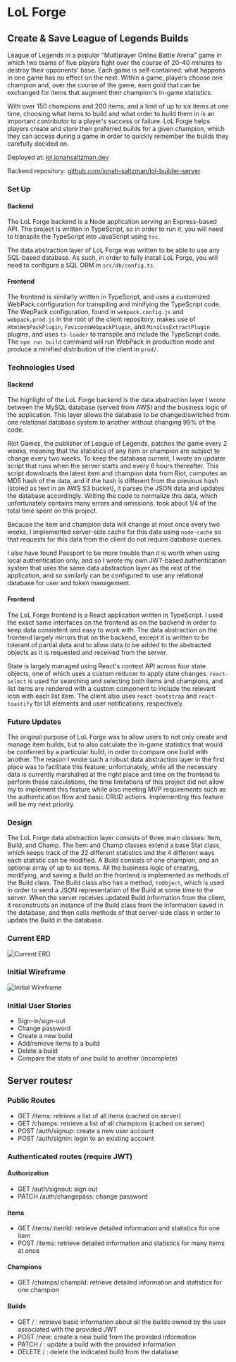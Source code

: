 # LoL Forge

## Create & Save League of Legends Builds

League of Legends in a popular "Multiplayer Online Battle Arena" game in which two teams of five players fight over the course of 20-40 minutes to destroy their opponents' base. Each game is self-contained: what happens in one game has no effect on the next. Within a game, players choose one champion and, over the course of the game, earn gold that can be exchanged for items that augment their champion's in-game statistics.

With over 150 champions and 200 items, and a limit of up to six items at one time, choosing what items to build and what order to build them in is an important contributor to a player's success or failure. LoL Forge helps players create and store their preferred builds for a given champion, which they can access during a game in order to quickly remember the builds they carefully decided on.

Deployed at: [lol.jonahsaltzman.dev](https://lol.jonahsaltzman.dev)

Backend repository: [github.com/jonah-saltzman/lol-builder-server](https://github.com/jonah-saltzman/lol-builder-server)

### Set Up

#### Backend

The LoL Forge backend is a Node application serving an Express-based API. The project is written in TypeScript, so in order to run it, you will need to transpile the TypeScript into JavaScript using `tsc`. 

The data abstraction layer of LoL Forge was written to be able to use any SQL-based database. As such, in order to fully install LoL Forge, you will need to configure a SQL ORM in `src/db/config.ts`. 

#### Frontend

The frontend is similarly written in TypeScript, and uses a customized WebPack configuration for transpiling and minifying the TypeScript code. The WepPack configuration, found in `webpack.config.js` and `webpack.prod.js` in the root of the client repository, makes use of `HtmlWebPackPlugin`, `FaviconsWebpackPlugin`, and `MiniCssExtractPlugin` plugins, and uses `ts-loader` to transpile and include the TypeScript code. The `npm run build` command will run WebPack in production mode and produce a minified distribution of the client in `prod/`.

### Technologies Used

#### Backend

The highlight of the LoL Forge backend is the data abstraction layer I wrote between the MySQL database (served from AWS) and the business logic of the application. This layer allows the database to be changed/switched from one relational database system to another without changing 99% of the code.

Riot Games, the publisher of League of Legends, patches the game every 2 weeks, meaning that the statistics of any item or champion are subject to change every two weeks. To keep the database current, I wrote an updater script that runs when the server starts and every 6 hours thereafter. This script downloads the latest item and champion data from Riot, computes an MD5 hash of the data, and if the hash is different from the previous hash (stored as text in an AWS S3 bucket), it parses the JSON data and updates the database accordingly. Writing the code to normalize this data, which unfortunately contains many errors and omissions, took about 1/4 of the total time spent on this project.

Because the item and champion data will change at most once every two weeks, I implemented server-side cache for this data using `node-cache` so that requests for this data from the client do not require database queries.

I also have found Passport to be more trouble than it is worth when using local authentication only, and so I wrote my own JWT-based authentication system that uses the same data abstraction layer as the rest of the application, and so similarly can be configured to use any relational database for user and token management.

#### Frontend

The LoL Forge frontend is a React application written in TypeScript. I used the exact same interfaces on the frontend as on the backend in order to keep data consistent and easy to work with. The data abstraction on the frontend largely mirrors that on the backend, except it is written to be tolerant of partial data and to allow data to be added to the abstracted objects as it is requested and received from the server. 

State is largely managed using React's context API across four state objects, one of which uses a custom reducer to apply state changes. `react-select` is used for searching and selecting both items and champions, and list items are rendered with a custom component to include the relevant icon with each list item. The client also uses `react-bootstrap` and `react-toastify` for UI elements and user notifications, respectively.

### Future Updates

The original purpose of LoL Forge was to allow users to not only create and manage item builds, but to also calculate the in-game statistics that would be conferred by a particular build, in order to compare one build with another. The reason I wrote such a robust data abstraction layer in the first place was to facilitate this feature; unfortunately, while all the necessary data is currently marshalled at the right place and time on the frontend to perform these calculations, the time limitations of this project did not allow my to implement this feature while also meeting MVP requirements such as the authentication flow and basic CRUD actions. Implementing this feature will be my next priority.

### Design

The LoL Forge data abstraction layer consists of three main classes: Item, Build, and Champ. The Item and Champ classes extend a base Stat class, which keeps track of the 22 different statistics and the 4 different ways each statistic can be modified. A Build consists of one champion, and an optional array of up to six items. All the business logic of creating, modifying, and saving a Build on the frontend is implemented as methods of the Build class. The Build class also has a method, `toObject`, which is used in order to send a JSON representation of the Build at some time to the server. When the server receives updated Build information from the client, it reconstructs an instance of the Build class from the information saved in the database, and then calls methods of that server-side class in order to update the Build in the database. 

### Current ERD

![Current ERD](https://i.imgur.com/EK8gua8.png)

### Initial Wireframe

![Initial Wireframe](https://i.imgur.com/aukfvNJ.png)

### Initial User Stories

- Sign-in/sign-out
- Change password
- Create a new build
- Add/remove items to a build
- Delete a build
- Compare the stats of one build to another (incomplete)

## Server routesr

### Public Routes

- GET /items: retrieve a list of all items (cached on server)
- GET /champs: retrieve a list of all champions (cached on server)
- POST /auth/signup: create a new user account
- POST /auth/signin: login to an existing account

### Authenticated routes (require JWT)

#### Authorization

- GET /auth/signout: sign out
- PATCH /auth/changepass: change password

#### Items

- GET /items/:itemId: retrieve detailed information and statistics for one item
- POST /items: retrieve detailed information and statistics for many items at once

#### Champions

- GET /champs/:champId: retrieve detailed information and statistics for one champion

#### Builds

- GET / : retrieve basic information about all the builds owned by the user associated with the provided JWT
- POST /new: create a new build from the provided information
- PATCH / : update a build with the provided information
- DELETE / : delete the indicated build from the database